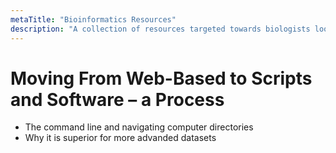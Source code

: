 ```yaml
---
metaTitle: "Bioinformatics Resources"
description: "A collection of resources targeted towards biologists looking to enter the computational side of the field. Therefore extensive biology knowledge but limited programming knowledge is assumed. The sequence of resources moves along the spectrum starting at biostatistics and ending with more in-depth bioinformatics algorithms and engineering concepts"
---
```


# Moving From Web-Based to Scripts and Software – a Process

- The command line and navigating computer directories
- Why it is superior for more advanded datasets